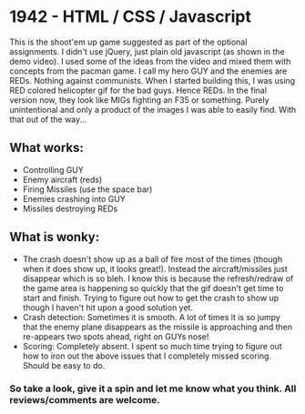 # 1942 - HTML / CSS / Javascript
  This is the shoot'em up game suggested as part of the optional assignments. I didn't use jQuery, just plain old javascript (as shown in the demo video). I used some of the ideas from the video and mixed them with concepts from the pacman game. 
  I call my hero GUY and the enemies are REDs. Nothing against communists. When I started building this, I was using RED colored helicopter gif for the bad guys. Hence REDs. In the final version now, they look like MIGs fighting an F35 or something. Purely unintentional and only a product of the images I was able to easily find. With that out of the way...
  
## What works:
- Controlling GUY
- Enemy aircraft (reds)
- Firing Missiles (use the space bar)
- Enemies crashing into GUY
- Missiles destroying REDs

## What is wonky:
- The crash doesn't show up as a ball of fire most of the times (though when it does show up, it looks great!). Instead the aircraft/missiles just disappear which is so bleh. I know this is because the refresh/redraw of the game area is happening so quickly that the gif doesn't get time to start and finish. Trying to figure out how to get the crash to show up though I haven't hit upon a good solution yet.
- Crash detection: Sometimes it is smooth. A lot of times it is so jumpy that the enemy plane disappears as the missile is approaching and then re-appears two spots ahead, right on GUYs nose!
- Scoring: Completely absent. I spent so much time trying to figure out how to iron out the above issues that I completely missed scoring. Should be easy to do.

### So take a look, give it a spin and let me know what you think. All reviews/comments are welcome.